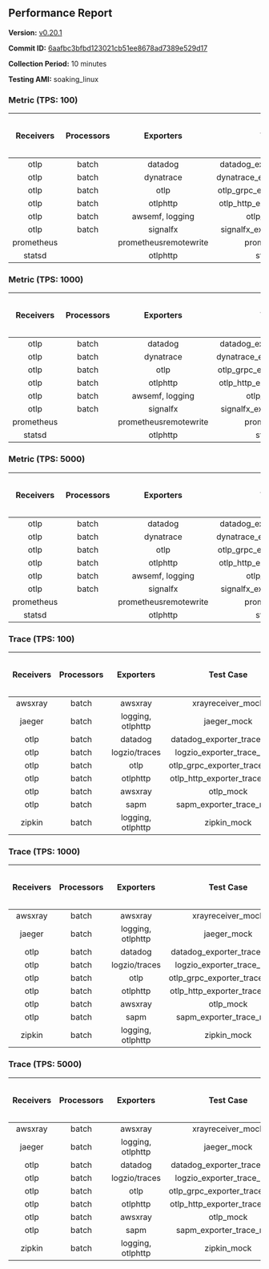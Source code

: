 ## Performance Report

**Version:** [v0.20.1](https://github.com/aws-observability/aws-otel-collector/releases/tag/v0.20.1)

**Commit ID:** [6aafbc3bfbd123021cb51ee8678ad7389e529d17](https://github.com/aws-observability/aws-otel-collector/commit/6aafbc3bfbd123021cb51ee8678ad7389e529d17)

**Collection Period:** 10 minutes

**Testing AMI:** soaking_linux


### Metric (TPS: 100)
| Receivers | Processors | Exporters | Test Case | Data Type | Instance Type | Avg CPU Usage (Percent) | Avg Memory Usage (Megabytes) | Max CPU Usage (Percent) | Max Memory Usage (Megabytes) |
|:---------:|:----------:|:---------:|:---------:|:---------:|:-------------:|:-----------------------:|:----------------------------:|:-----------------------:|:----------------------------:|
| otlp | batch | datadog | datadog_exporter_metric_mock | otlp | m5.2xlarge | 0.04 | 64.66 | 0.20 | 65.05 |
| otlp | batch | dynatrace | dynatrace_exporter_metric_mock | otlp | m5.2xlarge | 0.04 | 63.99 | 0.20 | 64.96 |
| otlp | batch | otlp | otlp_grpc_exporter_metric_mock | otlp | m5.2xlarge | 0.04 | 63.89 | 0.20 | 64.22 |
| otlp | batch | otlphttp | otlp_http_exporter_metric_mock | otlp | m5.2xlarge | 0.03 | 63.82 | 0.20 | 64.54 |
| otlp | batch | awsemf, logging | otlp_metric_mock | otlp | m5.2xlarge | 0.03 | 62.67 | 0.20 | 63.15 |
| otlp | batch | signalfx | signalfx_exporter_metric_mock | otlp | m5.2xlarge | 0.03 | 63.99 | 0.20 | 64.32 |
| prometheus |  | prometheusremotewrite | prometheus_mock | prometheus | m5.2xlarge | 0.10 | 77.74 | 0.30 | 79.29 |
| statsd |  | otlphttp | statsd_mock | statsd | m5.2xlarge | 0.01 | 61.63 | 0.20 | 61.73 |

### Metric (TPS: 1000)
| Receivers | Processors | Exporters | Test Case | Data Type | Instance Type | Avg CPU Usage (Percent) | Avg Memory Usage (Megabytes) | Max CPU Usage (Percent) | Max Memory Usage (Megabytes) |
|:---------:|:----------:|:---------:|:---------:|:---------:|:-------------:|:-----------------------:|:----------------------------:|:-----------------------:|:----------------------------:|
| otlp | batch | datadog | datadog_exporter_metric_mock | otlp | m5.2xlarge | 0.03 | 66.85 | 0.10 | 67.98 |
| otlp | batch | dynatrace | dynatrace_exporter_metric_mock | otlp | m5.2xlarge | 0.03 | 64.42 | 0.10 | 64.61 |
| otlp | batch | otlp | otlp_grpc_exporter_metric_mock | otlp | m5.2xlarge | 0.03 | 63.02 | 0.10 | 63.69 |
| otlp | batch | otlphttp | otlp_http_exporter_metric_mock | otlp | m5.2xlarge | 0.03 | 61.48 | 0.20 | 61.73 |
| otlp | batch | awsemf, logging | otlp_metric_mock | otlp | m5.2xlarge | 0.03 | 62.53 | 0.20 | 63.09 |
| otlp | batch | signalfx | signalfx_exporter_metric_mock | otlp | m5.2xlarge | 0.03 | 63.75 | 0.20 | 63.96 |
| prometheus |  | prometheusremotewrite | prometheus_mock | prometheus | m5.2xlarge | 1.17 | 110.22 | 2.00 | 115.44 |
| statsd |  | otlphttp | statsd_mock | statsd | m5.2xlarge | 0.01 | 63.01 | 0.10 | 63.66 |

### Metric (TPS: 5000)
| Receivers | Processors | Exporters | Test Case | Data Type | Instance Type | Avg CPU Usage (Percent) | Avg Memory Usage (Megabytes) | Max CPU Usage (Percent) | Max Memory Usage (Megabytes) |
|:---------:|:----------:|:---------:|:---------:|:---------:|:-------------:|:-----------------------:|:----------------------------:|:-----------------------:|:----------------------------:|
| otlp | batch | datadog | datadog_exporter_metric_mock | otlp | m5.2xlarge | 0.03 | 64.14 | 0.20 | 64.43 |
| otlp | batch | dynatrace | dynatrace_exporter_metric_mock | otlp | m5.2xlarge | 0.03 | 63.79 | 0.20 | 63.80 |
| otlp | batch | otlp | otlp_grpc_exporter_metric_mock | otlp | m5.2xlarge | 0.03 | 64.26 | 0.20 | 65.02 |
| otlp | batch | otlphttp | otlp_http_exporter_metric_mock | otlp | m5.2xlarge | 0.03 | 63.03 | 0.20 | 63.50 |
| otlp | batch | awsemf, logging | otlp_metric_mock | otlp | m5.2xlarge | 0.03 | 62.96 | 0.20 | 63.12 |
| otlp | batch | signalfx | signalfx_exporter_metric_mock | otlp | m5.2xlarge | 0.03 | 64.18 | 0.20 | 64.30 |
| prometheus |  | prometheusremotewrite | prometheus_mock | prometheus | m5.2xlarge | 6.83 | 252.18 | 11.40 | 280.09 |
| statsd |  | otlphttp | statsd_mock | statsd | m5.2xlarge | 0.01 | 63.29 | 0.20 | 63.99 |

### Trace (TPS: 100)
| Receivers | Processors | Exporters | Test Case | Data Type | Instance Type | Avg CPU Usage (Percent) | Avg Memory Usage (Megabytes) | Max CPU Usage (Percent) | Max Memory Usage (Megabytes) |
|:---------:|:----------:|:---------:|:---------:|:---------:|:-------------:|:-----------------------:|:----------------------------:|:-----------------------:|:----------------------------:|
| awsxray | batch | awsxray | xrayreceiver_mock | xray | m5.2xlarge | 3.84 | 76.28 | 4.10 | 77.56 |
| jaeger | batch | logging, otlphttp | jaeger_mock | jaeger | m5.2xlarge | 3.00 | 84.49 | 13.60 | 87.38 |
| otlp | batch | datadog | datadog_exporter_trace_mock | otlp | m5.2xlarge | 3.78 | 79.96 | 4.20 | 81.87 |
| otlp | batch | logzio/traces | logzio_exporter_trace_mock | otlp | m5.2xlarge | 4.43 | 78.72 | 4.60 | 80.82 |
| otlp | batch | otlp | otlp_grpc_exporter_trace_mock | otlp | m5.2xlarge | 2.98 | 135.77 | 4.00 | 192.40 |
| otlp | batch | otlphttp | otlp_http_exporter_trace_mock | otlp | m5.2xlarge | 4.56 | 77.82 | 4.70 | 79.47 |
| otlp | batch | awsxray | otlp_mock | otlp | m5.2xlarge | 3.33 | 76.94 | 3.60 | 78.43 |
| otlp | batch | sapm | sapm_exporter_trace_mock | otlp | m5.2xlarge | 2.92 | 89.42 | 3.20 | 91.32 |
| zipkin | batch | logging, otlphttp | zipkin_mock | zipkin | m5.2xlarge | 5.61 | 83.75 | 19.00 | 88.18 |

### Trace (TPS: 1000)
| Receivers | Processors | Exporters | Test Case | Data Type | Instance Type | Avg CPU Usage (Percent) | Avg Memory Usage (Megabytes) | Max CPU Usage (Percent) | Max Memory Usage (Megabytes) |
|:---------:|:----------:|:---------:|:---------:|:---------:|:-------------:|:-----------------------:|:----------------------------:|:-----------------------:|:----------------------------:|
| awsxray | batch | awsxray | xrayreceiver_mock | xray | m5.2xlarge | 19.07 | 81.93 | 20.20 | 85.53 |
| jaeger | batch | logging, otlphttp | jaeger_mock | jaeger | m5.2xlarge | 25.86 | 155.38 | 39.30 | 186.23 |
| otlp | batch | datadog | datadog_exporter_trace_mock | otlp | m5.2xlarge | 32.06 | 81.58 | 32.80 | 84.73 |
| otlp | batch | logzio/traces | logzio_exporter_trace_mock | otlp | m5.2xlarge | 30.14 | 77.94 | 31.10 | 79.68 |
| otlp | batch | otlp | otlp_grpc_exporter_trace_mock | otlp | m5.2xlarge | 26.53 | 689.91 | 37.40 | 1222.20 |
| otlp | batch | otlphttp | otlp_http_exporter_trace_mock | otlp | m5.2xlarge | 27.47 | 77.71 | 28.00 | 79.43 |
| otlp | batch | awsxray | otlp_mock | otlp | m5.2xlarge | 29.34 | 80.07 | 29.80 | 82.82 |
| otlp | batch | sapm | sapm_exporter_trace_mock | otlp | m5.2xlarge | 25.08 | 90.74 | 25.80 | 92.95 |
| zipkin | batch | logging, otlphttp | zipkin_mock | zipkin | m5.2xlarge | 41.22 | 305.64 | 61.20 | 449.90 |

### Trace (TPS: 5000)
| Receivers | Processors | Exporters | Test Case | Data Type | Instance Type | Avg CPU Usage (Percent) | Avg Memory Usage (Megabytes) | Max CPU Usage (Percent) | Max Memory Usage (Megabytes) |
|:---------:|:----------:|:---------:|:---------:|:---------:|:-------------:|:-----------------------:|:----------------------------:|:-----------------------:|:----------------------------:|
| awsxray | batch | awsxray | xrayreceiver_mock | xray | m5.2xlarge | 28.10 | 93.46 | 29.70 | 100.16 |
| jaeger | batch | logging, otlphttp | jaeger_mock | jaeger | m5.2xlarge | 25.51 | 180.18 | 39.40 | 216.75 |
| otlp | batch | datadog | datadog_exporter_trace_mock | otlp | m5.2xlarge | 133.36 | 88.79 | 135.00 | 90.80 |
| otlp | batch | logzio/traces | logzio_exporter_trace_mock | otlp | m5.2xlarge | 133.92 | 82.57 | 135.19 | 85.52 |
| otlp | batch | otlp | otlp_grpc_exporter_trace_mock | otlp | m5.2xlarge | 116.31 | 3321.79 | 174.20 | 5642.14 |
| otlp | batch | otlphttp | otlp_http_exporter_trace_mock | otlp | m5.2xlarge | 106.07 | 80.39 | 108.30 | 81.91 |
| otlp | batch | awsxray | otlp_mock | otlp | m5.2xlarge | 97.02 | 21361.69 | 255.42 | 32674.15 |
| otlp | batch | sapm | sapm_exporter_trace_mock | otlp | m5.2xlarge | 100.15 | 97.72 | 108.10 | 99.64 |
| zipkin | batch | logging, otlphttp | zipkin_mock | zipkin | m5.2xlarge | 41.31 | 428.92 | 62.00 | 681.14 |
